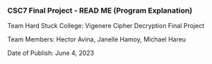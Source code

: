 ### CSC7 Final Project - READ ME (Program Explanation)

Team Hard Stuck College: Vigenere Cipher Decryption Final Project

Team Members: Hector Avina, Janelle Hamoy, Michael Hareu

Date of Publish: June 4, 2023



